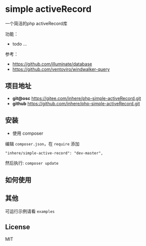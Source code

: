 # simple activeRecord

一个简洁的php activeRecord库

功能：

- todo ...

参考：

- https://github.com/illuminate/database
- https://github.com/ventoviro/windwalker-query

## 项目地址

- **git@osc** https://gitee.com/inhere/php-simple-activeRecord.git
- **github** https://github.com/inhere/php-simple-activeRecord.git

## 安装

- 使用 composer

编辑 `composer.json`，在 `require` 添加

```
"inhere/simple-active-record": "dev-master",
```

然后执行: `composer update`

## 如何使用


## 其他

可运行示例请看 `examples` 

## License

MIT
